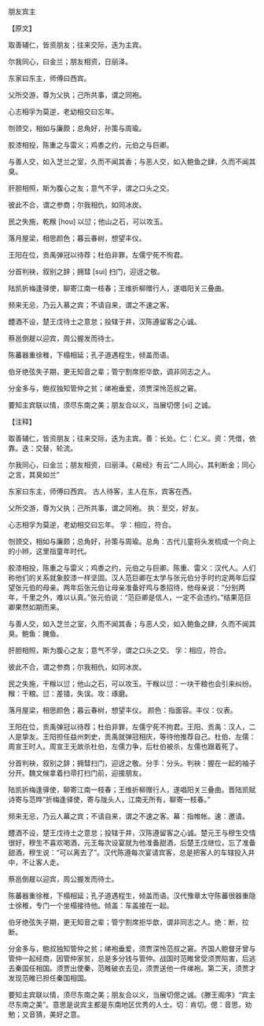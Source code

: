 朋友宾主

【原文】

取善辅仁，皆资朋友；往来交际，迭为主宾。

尔我同心，曰金兰；朋友相资，日丽泽。

东家曰东主，师傅曰西宾。

父所交游，尊为父执；己所共事，谓之同袍。

心志相孚为莫逆，老幼相交曰忘年。

刎颈交，相如与廉颇；总角好，孙策与周瑜。

胶漆相投，陈重之与雷义；鸡黍之约，元伯之与巨卿。

与善人交，如入芝兰之室，久而不闻其香；与恶人交，如入鲍鱼之肆，久而不闻其臭。

肝胆相照，斯为腹心之友；意气不孚，谓之口头之交。

彼此不合，谓之参商；尔我相仇，如同冰炭。

民之失施，乾糇 [hou] 以愆；他山之石，可以攻玉。

落月屋梁，相思颜色；暮云春树，想望丰仪。

王阳在位，贡禹弹冠以待荐；杜伯非罪，左儒宁死不徇君。

分首判袂，叙别之辞；拥彗 [sui] 扫门，迎迓之敬。

陆凯折梅逢驿使，聊寄江南一枝春；王维折柳赠行人，遂唱阳关三叠曲。

频来无忌，乃云入慕之宾；不请自来，谓之不速之客。

醴酒不设，楚王戊待土之意怠；投辖于井，汉陈遵留客之心诚。

蔡邕倒屣以迎宾，周公握发而待士。

陈蕃器重徐稚，下榻相延；孔子道遇程生，倾盖而语。

伯牙绝弦失子期，更无知音之辈；管宁割席拒华歆，调非同志之人。

分金多与，鲍叔独知管仲之贫；绨袍垂爱，须贾深怜范叔之窘。

要知主宾联以情，须尽东南之美；朋友合以义，当展切偲 [si] 之诚。



【注释】

取善辅仁，皆资朋友；往来交际，迭为主宾。善：长处。仁：仁义。资：凭借，依靠。迭：交替，轮流。

尔我同心，曰金兰；朋友相资，曰丽泽。《易经》有云“二人同心，其利断金；同心之言，其臭如兰”

东家曰东主，师傅曰西宾。 古人待客，主人在东，宾客在西。

父所交游，尊为父执；己所共事，谓之同袍。 执：至交，好友。

心志相孚为莫逆，老幼相交曰忘年。 孚：相应，符合。

刎颈交，相如与廉颇；总角好，孙策与周瑜。总角：古代儿童将头发梳成一个向上的小辫，这里指童年时代。

胶漆相投，陈重之与雷义；鸡黍之约，元伯之与巨卿。陈重、雷义：汉代人。人们称他们的关系就象胶漆一样坚固。汉人范巨卿在太学与张元伯分手时约定两年后探望张元伯的母亲。两年后张元伯让母亲准备好鸡与黍招待，他母亲说：“分别两年，千里之外，难以认真。”张元伯说：“范巨卿是信人，一定不会违约。”结果范巨卿果然如期而来。

与善人交，如入芝兰之室，久而不闻其香；与恶人交，如入鲍鱼之肆，久而不闻其臭。鲍鱼：腌鱼。

肝胆相照，斯为腹心之友；意气不孚，谓之口头之交。 孚：相应，符合。

彼此不合，谓之参商；尔我相仇，如同冰炭。

民之失施，干糇以愆；他山之石，可以攻玉。干糇以愆：一块干粮也会引来纠纷。糇：干粮。愆：差错，失误。攻：琢磨。

落月屋梁，相思颜色；暮云春树，想望丰仪。 颜色：指面容。丰仪：仪表。

王阳在位，贡禹弹冠以待荐；杜伯非罪，左儒宁死不拘君。王阳、贡禹：汉人，二人是挚友。王阳担任益州刺史，贡禹就弹冠相庆，等待他推荐自己。杜伯、左儒：周宣王时人。周宣王无故杀杜伯，左儒力争，后杜伯被杀，左儒也跟着死了。

分首判袂，叙别之辞；拥彗扫门，迎迓之敬。分手：分头。判袂：握在一起的袖子分开。魏文候拿着扫帚打扫门前，迎接朋友。

陆凯折梅逢驿使，聊寄江南一枝春；王维折柳赠行人，遂唱阳关三叠曲。晋陆凯赋诗寄与范晔“折梅逢驿使，寄与陇头人，江南无所有，聊寄一枝春。”

频来无忌，乃云人幕之宾；不请自来，谓之不速之客。幕：指帷帐。速：邀请。

醴酒不设，楚王戊待土之意怠；投辖于井，汉陈遵留客之心诚。楚元王与穆生交情很好，穆生不喜欢喝酒，元王每次设宴就为他准备甜酒，后楚王戊继位，忘了准备甜酒，穆生说：“可以离去了”。汉代陈遵每次宴请宾客，总是把客人的车辖投入井中，不让客人走。

蔡邕倒屣以迎宾，周公握发而待士。

陈蕃器重徐稚，下榻相延；孔子道遇程生，倾盖而语。汉代豫章太守陈蕃很器重隐士徐稚，专门一个坐榻接待他。倾盖：车盖接在一起。

伯牙绝弦失子期，更无知音之辈；管宁割席拒华歆，谓非同志之人。绝：断，拉断。

分金多与，鲍叔独知管仲之贫；绨袍垂爱，须贾深怜范叔之窘。齐国人鲍督牙曾与管仲一起经商，因管仲家贫，总是多分钱与管仲。战国时范睢曾受须贾陷害，后逃去秦国任相国。须贾出使秦，范睢破衣去见，须贾送他一件绨袍。第二天，须贾才发现范睢已担任秦国相国。

要知主宾联以情，须尽东南之美；朋友合以义，当展切偲之诚。《滕王阁序》“宾主尽东南之美”。意思是说宾主都是东南地区优秀的人士。切：肯切。偲：音思，劝勉；又音猜，美好之意。
